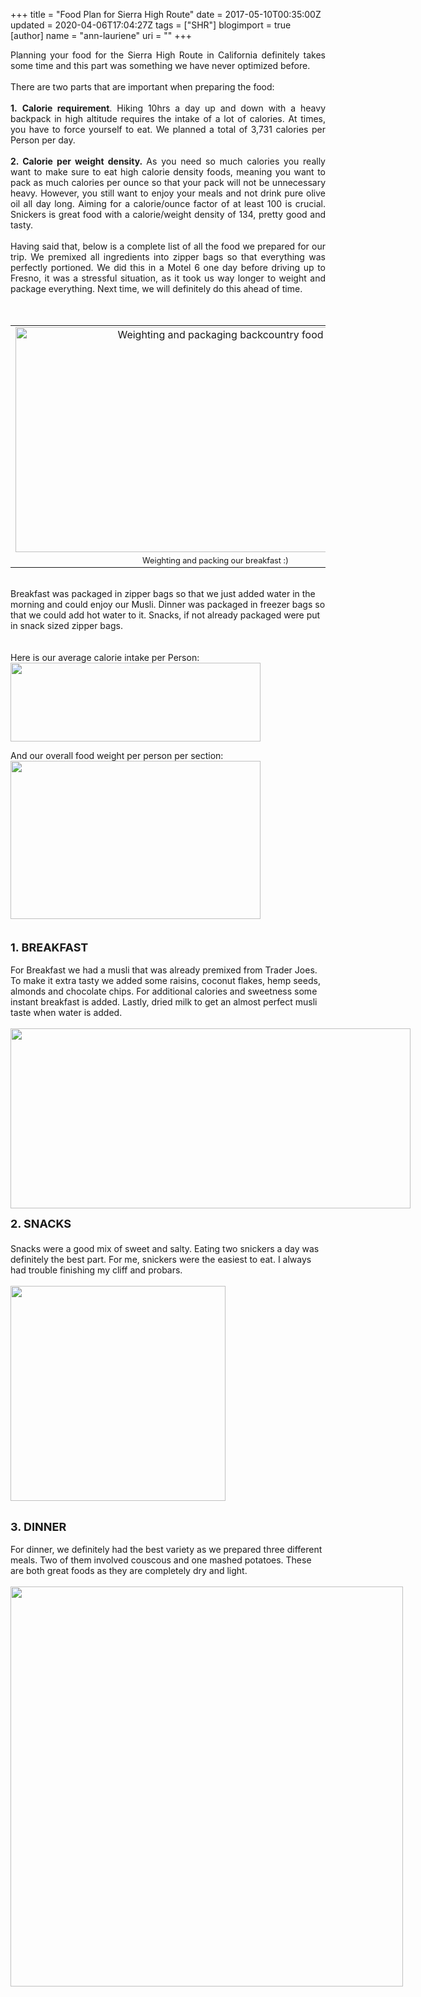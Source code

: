 +++
title = "Food Plan for Sierra High Route"
date = 2017-05-10T00:35:00Z
updated = 2020-04-06T17:04:27Z
tags = ["SHR"]
blogimport = true 
[author]
	name = "ann-lauriene"
	uri = ""
+++

<div style="text-align: justify;">Planning your food for the Sierra High Route in California definitely takes some time and this part was something we have never optimized before.</div><div class="separator" style="clear: both; text-align: justify;"><br /></div><div class="separator" style="clear: both; text-align: justify;">There are two parts that are important when preparing the food:&nbsp;</div><div class="separator" style="clear: both; text-align: justify;"><br /></div><div class="separator" style="clear: both; text-align: justify;"><b>1.</b>&nbsp;<b>Calorie requirement</b>. Hiking 10hrs a day up and down with a heavy backpack in high altitude requires the intake of a lot of calories. At times, you have to force yourself to eat. We planned a total of 3,731 calories per Person per day.&nbsp;</div><div class="separator" style="clear: both; text-align: justify;"><br /></div><div class="separator" style="clear: both; text-align: justify;"><b>2. Calorie per weight density.&nbsp;</b>As you need so much calories you really want to make sure to eat high calorie density foods, meaning you want to pack as much calories per ounce so that your pack will not be unnecessary heavy. However, you still want to enjoy your meals and not drink pure olive oil all day long. Aiming for a calorie/ounce factor of at least 100 is crucial. Snickers is great food with a calorie/weight density of 134, pretty good and tasty.&nbsp;</div><div class="separator" style="clear: both; text-align: justify;"><br /></div><div class="separator" style="clear: both; text-align: justify;">Having said that, below is a complete list of all the food we prepared for our trip. We premixed all ingredients into zipper bags so that everything was perfectly portioned. We did this in a Motel 6 one day before driving up to Fresno, it was a stressful situation, as it took us way longer to weight and package everything. Next time, we will definitely do this ahead of time.&nbsp;</div><div class="separator" style="clear: both;"><br /></div><div class="separator" style="clear: both;"><br /></div><table align="center" cellpadding="0" cellspacing="0" class="tr-caption-container" style="margin-left: auto; margin-right: auto; text-align: center;"><tbody><tr><td style="text-align: center;"><a href="https://4.bp.blogspot.com/-hEP5xrk7KdM/WMYIhkIbjuI/AAAAAAAAxHo/jtKc2gzhEC8XBaXLD38iiP22rRdGuRDVACLcB/s1600/IMG_20160916_092346.jpg" imageanchor="1" style="margin-left: auto; margin-right: auto;"><img alt="Weighting and packaging backcountry food " border="0" height="360" src="https://4.bp.blogspot.com/-hEP5xrk7KdM/WMYIhkIbjuI/AAAAAAAAxHo/jtKc2gzhEC8XBaXLD38iiP22rRdGuRDVACLcB/s1600/IMG_20160916_092346.jpg" title="Food Preparing" width="640" /></a></td></tr><tr><td class="tr-caption" style="font-size: 12.8px;">Weighting and packing our breakfast :)</td></tr></tbody></table><div class="separator" style="clear: both;"><br /></div>Breakfast was packaged in zipper bags so that we just added water in the morning and could enjoy our Musli. Dinner was packaged in freezer bags so that we could add hot water to it. Snacks, if not already packaged were put in snack sized zipper bags.<br /><div class="separator" style="clear: both;"><br /></div><div class="separator" style="clear: both;"><br /></div><div class="separator" style="clear: both;">Here is our average calorie intake per Person:</div><div class="separator" style="clear: both; text-align: center;"><a href="https://4.bp.blogspot.com/-3Gjl_lqvmMo/WRD44XkPxBI/AAAAAAAA01o/ugDy66DFcFoiBzd-mKIZZ1YH-hx_sagyQCLcB/s1600/Screen%2BShot%2B2017-05-09%2Bat%2B1.00.43%2BAM.png" imageanchor="1" style="clear: left; float: left; margin-bottom: 1em; margin-right: 1em;"><img border="0" height="126" src="https://4.bp.blogspot.com/-3Gjl_lqvmMo/WRD44XkPxBI/AAAAAAAA01o/ugDy66DFcFoiBzd-mKIZZ1YH-hx_sagyQCLcB/s1600/Screen%2BShot%2B2017-05-09%2Bat%2B1.00.43%2BAM.png" width="400" /></a></div><br /><br /><div class="" style="clear: both;">And our overall food weight per person per section:</div><div class="separator" style="clear: both;"></div><div class="separator" style="clear: both; text-align: center;"></div><div class="separator" style="clear: both; text-align: center;"></div><div class="separator" style="clear: both; text-align: center;"><a href="https://2.bp.blogspot.com/-w2d_rd0lX-8/WRD44Wr_i1I/AAAAAAAA01k/5dTKA8OpVp8AC1_WyRC4QZGZop3rCd7WACLcB/s1600/Screen%2BShot%2B2017-05-09%2Bat%2B1.00.31%2BAM.png" imageanchor="1" style="clear: left; float: left; margin-bottom: 1em; margin-right: 1em;"><img border="0" height="253" src="https://2.bp.blogspot.com/-w2d_rd0lX-8/WRD44Wr_i1I/AAAAAAAA01k/5dTKA8OpVp8AC1_WyRC4QZGZop3rCd7WACLcB/s1600/Screen%2BShot%2B2017-05-09%2Bat%2B1.00.31%2BAM.png" width="400" /></a></div><div class="separator" style="clear: both; text-align: left;"><b><span style="font-size: large;"><br /></span></b></div><div class="separator" style="clear: both; text-align: left;"><b><span style="font-size: large;">1. BREAKFAST</span></b></div><br />For Breakfast we had a musli that was already premixed from Trader Joes. To make it extra tasty we added some raisins, coconut flakes, hemp seeds, almonds and chocolate chips. For additional calories and sweetness some instant breakfast is added. Lastly, dried milk to get an almost perfect musli taste when water is added.<br /><br /><div class="separator" style="clear: both; text-align: center;"></div><div class="separator" style="clear: both; text-align: center;"><a href="https://3.bp.blogspot.com/-rmAGQtw9-BE/WRD441TJQzI/AAAAAAAA010/H9ilYCg3Dwg6WLUAkMB_ke5PrV_a161ggCLcB/s1600/Screen%2BShot%2B2017-05-09%2Bat%2B12.59.43%2BAM.png" imageanchor="1" style="clear: left; float: left; margin-bottom: 1em; margin-right: 1em;"><img border="0" height="288" src="https://3.bp.blogspot.com/-rmAGQtw9-BE/WRD441TJQzI/AAAAAAAA010/H9ilYCg3Dwg6WLUAkMB_ke5PrV_a161ggCLcB/s1600/Screen%2BShot%2B2017-05-09%2Bat%2B12.59.43%2BAM.png" width="640" /></a></div><br /><br /><span style="font-size: large;"><b><br /></b></span><span style="font-size: large;"><b>2. SNACKS</b></span><br /><span style="font-size: large;"><b><br /></b></span>Snacks were a good mix of sweet and salty. Eating two snickers a day was definitely the best part. For me, snickers were the easiest to eat. I always had trouble finishing my cliff and probars.<br /><br /><div class="separator" style="clear: both; text-align: center;"><a href="https://3.bp.blogspot.com/-Vf_vMH4UeQg/WRD44-pcCcI/AAAAAAAA014/V8cjg2kczD078xOb2w5X2kxGXyXhyEBhwCLcB/s1600/Screen%2BShot%2B2017-05-09%2Bat%2B12.59.51%2BAM.png" imageanchor="1" style="clear: left; float: left; margin-bottom: 1em; margin-right: 1em;"><img border="0" height="344" src="https://3.bp.blogspot.com/-Vf_vMH4UeQg/WRD44-pcCcI/AAAAAAAA014/V8cjg2kczD078xOb2w5X2kxGXyXhyEBhwCLcB/s1600/Screen%2BShot%2B2017-05-09%2Bat%2B12.59.51%2BAM.png" width="auto" /></a></div><br /><div class="separator" style="clear: both;"><br /></div><span style="font-size: large;"><b>3. DINNER</b></span><br /><div class="separator" style="clear: both;"><br /></div><div class="separator" style="clear: both;">For dinner, we definitely had the best variety as we prepared three different meals. Two of them involved couscous and one mashed potatoes. These are both great foods as they are completely dry and light.&nbsp;</div><div class="separator" style="clear: both;"><br /></div><div class="separator" style="clear: both; text-align: center;"></div><div class="separator" style="clear: both; text-align: center;"></div><div class="separator" style="clear: both; text-align: center;"><a href="https://2.bp.blogspot.com/-32A_YMbM6FQ/WRD58IJAFDI/AAAAAAAA02E/0uKnzxGPNXstgQItk1t2kEJE25tmFT8XACLcB/s1600/Screen%2BShot%2B2017-05-09%2Bat%2B1.06.00%2BAM.png" imageanchor="1" style="clear: left; float: left; margin-bottom: 1em; margin-right: 1em;"><img border="0" height="640" src="https://2.bp.blogspot.com/-32A_YMbM6FQ/WRD58IJAFDI/AAAAAAAA02E/0uKnzxGPNXstgQItk1t2kEJE25tmFT8XACLcB/s1600/Screen%2BShot%2B2017-05-09%2Bat%2B1.06.00%2BAM.png" width="628" /></a></div><br /><br /><br />
